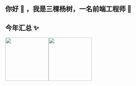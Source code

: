 ## **你好 👋 ，我是三棵杨树，一名前端工程师 🚀** 

## **今年汇总 ✨**

<img align="" height="137px" src="https://github-readme-stats.vercel.app/api?username=sankeyangshu&hide_border=true&show_icons=true&include_all_commits=true&line_height=21&bg_color=0,84fab0,8fd3f4,a8edea,5ee7df&theme=graywhite&locale=cn" /><img align="" height="137px" src="https://github-readme-stats.vercel.app/api/top-langs/?username=sankeyangshu&hide_border=true&layout=compact&bg_color=0,5ee7df,a8edea,8fd3f4,84fab0&theme=graywhite&locale=cn" />

<!--
**sankeyangshu/sankeyangshu** is a ✨ _special_ ✨ repository because its `README.md` (this file) appears on your GitHub profile.

Here are some ideas to get you started:

- 🔭 I’m currently working on ...
- 🌱 I’m currently learning ...
- 👯 I’m looking to collaborate on ...
- 🤔 I’m looking for help with ...
- 💬 Ask me about ...
- 📫 How to reach me: ...
- 😄 Pronouns: ...
- ⚡ Fun fact: ...
-->
